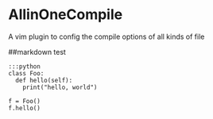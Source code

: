 AllinOneCompile
===============

A vim plugin to config the compile options of all kinds of file

##markdown test

	:::python
	class Foo:
	  def hello(self):
		print("hello, world")

	f = Foo()
	f.hello()


